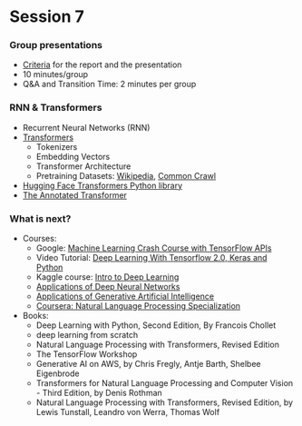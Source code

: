 # Session 7

### Group presentations

- [Criteria](https://github.com/ML-2024/week4/blob/main/material/group-project.md) for the report and the presentation
- 10 minutes/group 
- Q&A and Transition Time: 2 minutes per group

### RNN & Transformers

- Recurrent Neural Networks (RNN)
- [Transformers](./material/transformers.md)
  - Tokenizers
  - Embedding Vectors
  - Transformer Architecture
  - Pretraining Datasets: [Wikipedia](https://en.wikipedia.org/wiki/Wikipedia:Database_download), [Common Crawl](https://registry.opendata.aws/commoncrawl/)
- [Hugging Face Transformers Python library](https://huggingface.co/docs/transformers/index) 
- [The Annotated Transformer](https://nlp.seas.harvard.edu/annotated-transformer/)


### What is next?

- Courses:
  - Google: [Machine Learning Crash Course with TensorFlow APIs](https://developers.google.com/machine-learning/crash-course)
  - Video Tutorial: [Deep Learning With Tensorflow 2.0, Keras and Python](https://www.youtube.com/playlist?list=PLeo1K3hjS3uu7CxAacxVndI4bE_o3BDtO)
  - Kaggle course: [Intro to Deep Learning](https://www.kaggle.com/learn/intro-to-deep-learning)
  - [Applications of Deep Neural Networks](https://github.com/jeffheaton/t81_558_deep_learning)
  - [Applications of Generative Artificial Intelligence](https://github.com/jeffheaton/app_generative_ai)
  - [Coursera: Natural Language Processing Specialization](https://www.coursera.org/specializations/natural-language-processing)
- Books:
  - Deep Learning with Python, Second Edition, By Francois Chollet
  - deep learning from scratch
  - Natural Language Processing with Transformers, Revised Edition
  - The TensorFlow Workshop
  - Generative AI on AWS, by Chris Fregly, Antje Barth, Shelbee Eigenbrode
  - Transformers for Natural Language Processing and Computer Vision - Third Edition, by Denis Rothman
  - Natural Language Processing with Transformers, Revised Edition, by Lewis Tunstall, Leandro von Werra, Thomas Wolf

